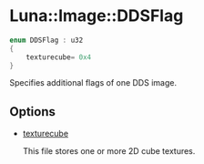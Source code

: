 # Luna::Image::DDSFlag

```c++
enum DDSFlag : u32
{
    texturecube= 0x4
}
```

Specifies additional flags of one DDS image. 

## Options
* [texturecube](group___image_1gga6786d47f5b6b295892428b360b53f0ecac27966ba211e980a483926cd1965a2b6.md)

    This file stores one or more 2D cube textures. 

